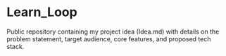 # Learn_Loop
Public repository containing my project idea (Idea.md) with details on the problem statement, target audience, core features, and proposed tech stack.
